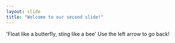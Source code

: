 ```yaml
---
layout: slide
title: "Welcome to our second slide!"
---
```

'Float like a butterfly, sting like a bee'
Use the left arrow to go back!
